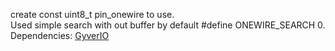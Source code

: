 create const uint8_t pin_onewire to use.    
Used simple search with out buffer by default    #define ONEWIRE_SEARCH 0.
Dependencies:
[GyverIO](https://github.com/GyverLibs/GyverIO)
